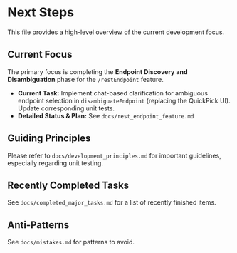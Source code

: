 # Next Steps

This file provides a high-level overview of the current development focus.

## Current Focus

The primary focus is completing the **Endpoint Discovery and Disambiguation** phase for the `/restEndpoint` feature.

*   **Current Task:** Implement chat-based clarification for ambiguous endpoint selection in `disambiguateEndpoint` (replacing the QuickPick UI). Update corresponding unit tests.
*   **Detailed Status & Plan:** See `docs/rest_endpoint_feature.md`

## Guiding Principles

Please refer to `docs/development_principles.md` for important guidelines, especially regarding unit testing.

## Recently Completed Tasks

See `docs/completed_major_tasks.md` for a list of recently finished items.

## Anti-Patterns

See `docs/mistakes.md` for patterns to avoid.